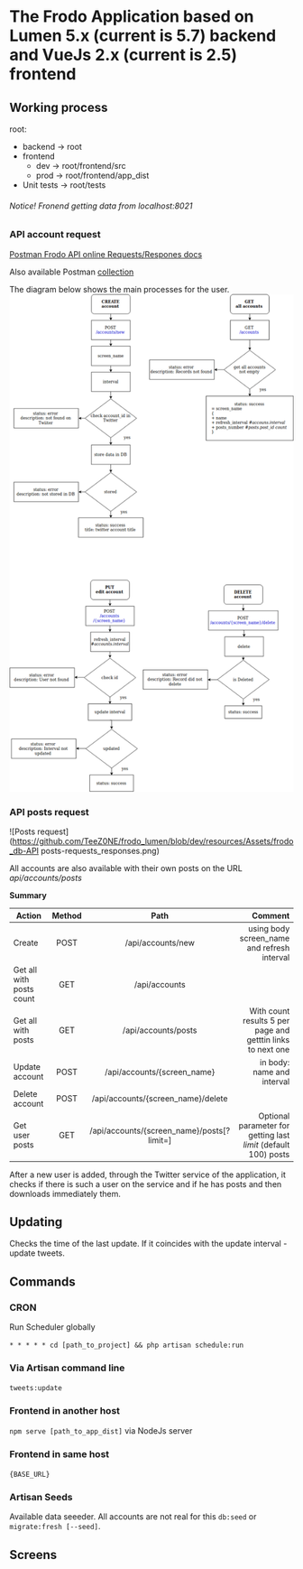 # The Frodo Application based on Lumen 5.x (current is 5.7) backend and VueJs 2.x (current is 2.5) frontend
## Working process
root:
- backend -> root
- frontend
    - dev -> root/frontend/src
    - prod -> root/frontend/app_dist
- Unit tests -> root/tests

###### Notice! Fronend getting data from localhost:8021
### API account request
[Postman Frodo API online Requests/Respones docs](https://web.postman.co/collections/5662109-1d9243d8-a84e-48ba-b1fa-710613c1671e?workspace=f67a518b-2f91-424e-8800-65e3d0c58899#a88f2dda-f407-4c3d-8731-ed60c89e5474)

Also available Postman [collection](https://github.com/TeeZ0NE/frodo_lumen/blob/dev/resources/Assets/frodo_postman_collection.json)

The diagram below shows the main processes for the user.
![Diagram of account](https://github.com/TeeZ0NE/frodo_lumen/blob/dev/resources/Assets/frodo_db-API-account-requests_responses.png)

### API posts request

![Posts request](https://github.com/TeeZ0NE/frodo_lumen/blob/dev/resources/Assets/frodo_db-API posts-requests_responses.png)

All accounts are also available with their own posts on the URL *api/accounts/posts*

**Summary**

Action|Method|Path|Comment
-|:-:|:-:|-:
Create|POST|/api/accounts/new|using body screen_name and refresh interval
Get all with posts count|GET|/api/accounts|
Get all with posts|GET|/api/accounts/posts|With count results 5 per page and getttin links to next one
Update account|POST|/api/accounts/{screen_name}| in body: name and interval
Delete account|POST|/api/accounts/{screen_name}/delete||
Get user posts|GET|/api/accounts/{screen_name}/posts[?limit=]|Optional parameter for getting last *limit* (default 100) posts|

After a new user is added, through the Twitter service of the application, it checks if there is such a user on the service and if he has posts and then downloads immediately them.

## Updating
Checks the time of the last update. If it coincides with the update interval - update tweets.
## Commands
### CRON
Run Scheduler globally

`* * * * * cd [path_to_project] && php artisan schedule:run`
### Via Artisan command line
`tweets:update`
### Frontend in another host
`npm serve [path_to_app_dist]` via NodeJs server
### Frontend in same host
`{BASE_URL}`
### Artisan Seeds
Available data seeeder. All accounts are not real for this
`db:seed` or `migrate:fresh [--seed]`.

## Screens
